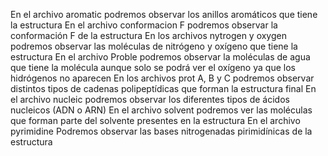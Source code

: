 En el archivo aromatic podremos observar los anillos aromáticos que tiene la estructura
En el archivo conformacion F podremos observar la conformación F de la estructura
En los archivos nytrogen y oxygen podremos observar las moléculas de nitrógeno y oxígeno que tiene la estructura 
En el archivo Proble podremos observar la moléculas de agua que tiene la molécula aunque solo se podrá ver el oxígeno ya que los hidrógenos no aparecen
En los archivos prot A, B y C podremos observar distintos tipos de cadenas polipeptídicas que forman la estructura final
En el archivo nucleic podremos observar los diferentes tipos de ácidos nucleicos (ADN o ARN)
En el archivo solvent podremos ver las moléculas que forman parte del solvente presentes en la estructura
En el archivo pyrimidine Podremos observar las bases nitrogenadas pirimidínicas de la estructura
